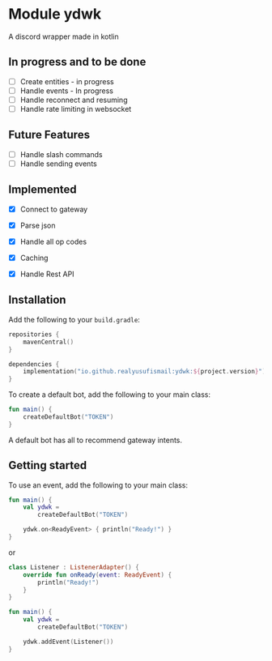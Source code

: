 

# Module ydwk

A discord wrapper made in kotlin

## In progress and to be done
- [ ] Create entities - in progress
- [ ] Handle events - In progress
- [ ] Handle reconnect and resuming
- [ ] Handle rate limiting in websocket

## Future Features
- [ ] Handle slash commands
- [ ] Handle sending events

## Implemented
- [x] Connect to gateway
- [x] Parse json
- [x] Handle all op codes
- [x] Caching
- [x] Handle Rest API



## Installation

Add the following to your `build.gradle`:

```kotlin
repositories {
    mavenCentral()
}

dependencies {
    implementation("io.github.realyusufismail:ydwk:${project.version}")
}
```

To create a default bot, add the following to your main class:

```kotlin
fun main() {
    createDefaultBot("TOKEN")
}
```

A default bot has all to recommend gateway intents.

## Getting started

To use an event, add the following to your main class:

```kotlin
fun main() {
    val ydwk =
        createDefaultBot("TOKEN")

    ydwk.on<ReadyEvent> { println("Ready!") }
}
```

or 

```kotlin
class Listener : ListenerAdapter() {
    override fun onReady(event: ReadyEvent) {
        println("Ready!")
    }
}

fun main() {
    val ydwk =
        createDefaultBot("TOKEN")

    ydwk.addEvent(Listener())
}
```